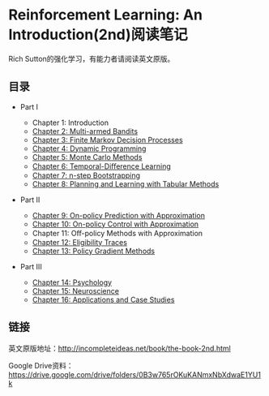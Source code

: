 # Reinforcement Learning: An Introduction(2nd)阅读笔记

Rich Sutton的强化学习，有能力者请阅读英文原版。

## 目录

- Part I
    - Chapter 1: Introduction
    - [Chapter 2: Multi-armed Bandits](chapter/chapter2.md)
    - [Chapter 3: Finite Markov Decision Processes](chapter/chapter3.md)
    - [Chapter 4: Dynamic Programming](chapter/chapter4.md)
    - [Chapter 5: Monte Carlo Methods](chapter/chapter5.md)
    - [Chapter 6: Temporal-Diﬀerence Learning](chapter/chapter6.md)
    - [Chapter 7: n-step Bootstrapping](chapter/chapter7.md)
    - [Chapter 8: Planning and Learning with Tabular Methods](chapter/chapter8.md)

- Part II
    - [Chapter 9: On-policy Prediction with Approximation](chapter/chapter9.md)
    - [Chapter 10: On-policy Control with Approximation](chapter/chapter10.md)
    - Chapter 11: Oﬀ-policy Methods with Approximation
    - [Chapter 12: Eligibility Traces](chapter/chapter12.md)
    - [Chapter 13: Policy Gradient Methods](chapter/chapter13.md)

- Part III
    - [Chapter 14: Psychology](chapter/chapter14.md)
    - [Chapter 15: Neuroscience](chapter/chapter15.md)
    - [Chapter 16: Applications and Case Studies](chapter/chapter16.md)

## 链接

英文原版地址：http://incompleteideas.net/book/the-book-2nd.html

Google Drive资料：https://drive.google.com/drive/folders/0B3w765rOKuKANmxNbXdwaE1YU1k

